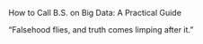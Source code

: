 How to Call B.S. on Big Data: A Practical Guide

“Falsehood flies, and truth comes limping after it.”